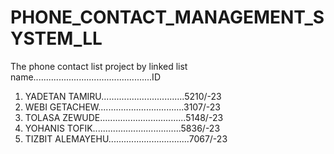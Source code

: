 # PHONE_CONTACT_MANAGEMENT_SYSTEM_LL
The phone contact list  project by linked list
name...............................................ID
 1. YADETAN TAMIRU.................................5210/-23
 2. WEBI GETACHEW..................................3107/-23
 3. TOLASA ZEWUDE..................................5148/-23
 4. YOHANIS TOFIK...................................5836/-23
 5. TIZBIT ALEMAYEHU................................7067/-23
